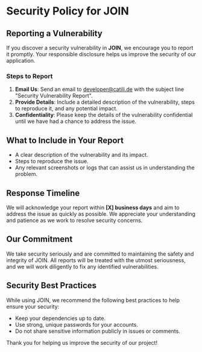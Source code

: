 # Security Policy for JOIN

## Reporting a Vulnerability

If you discover a security vulnerability in **JOIN**, we encourage you to report it promptly. Your responsible disclosure helps us improve the security of our application.

### Steps to Report

1. **Email Us**: Send an email to [developer@catili.de](mailto:developer@catili.de) with the subject line "Security Vulnerability Report".
2. **Provide Details**: Include a detailed description of the vulnerability, steps to reproduce it, and any potential impact.
3. **Confidentiality**: Please keep the details of the vulnerability confidential until we have had a chance to address the issue.

## What to Include in Your Report

- A clear description of the vulnerability and its impact.
- Steps to reproduce the issue.
- Any relevant screenshots or logs that can assist us in understanding the problem.

## Response Timeline

We will acknowledge your report within **[X] business days** and aim to address the issue as quickly as possible. We appreciate your understanding and patience as we work to resolve security concerns.

## Our Commitment

We take security seriously and are committed to maintaining the safety and integrity of JOIN. All reports will be treated with the utmost seriousness, and we will work diligently to fix any identified vulnerabilities.

## Security Best Practices

While using JOIN, we recommend the following best practices to help ensure your security:

- Keep your dependencies up to date.
- Use strong, unique passwords for your accounts.
- Do not share sensitive information publicly in issues or comments.

Thank you for helping us improve the security of our project!
